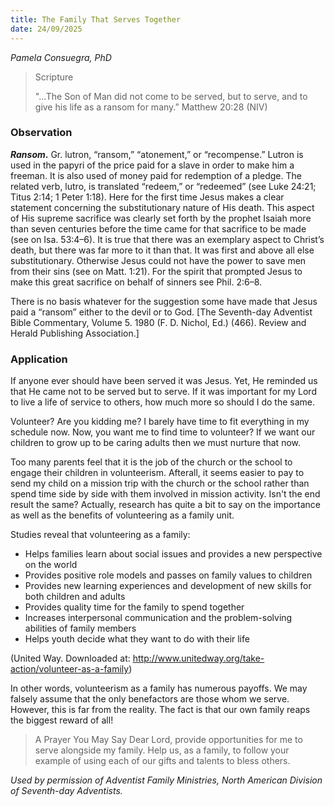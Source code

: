 ```yaml
---
title: The Family That Serves Together
date: 24/09/2025
---
```


_Pamela Consuegra, PhD_

> <p>Scripture</p>
> "...The Son of Man did not come to be served, but to serve, and to give his life as a ransom for many.” Matthew 20:28 (NIV)

### Observation

**_Ransom_.** Gr. lutron, “ransom,” “atonement,” or “recompense.” Lutron is used in the papyri of the price paid for a slave in order to make him a freeman. It is also used of money paid for redemption of a pledge. The related verb, lutro, is translated “redeem,” or “redeemed” (see Luke 24:21; Titus 2:14; 1 Peter 1:18). Here for the first time Jesus makes a clear statement concerning the substitutionary nature of His death. This aspect of His supreme sacrifice was clearly set forth by the prophet Isaiah more than seven centuries before the time came for that sacrifice to be made (see on Isa. 53:4–6). It is true that there was an exemplary aspect to Christ’s death, but there was far more to it than that. It was first and above all else substitutionary. Otherwise Jesus could not have the power to save men from their sins (see on Matt. 1:21). For the spirit that prompted Jesus to make this great sacrifice on behalf of sinners see Phil. 2:6–8.

There is no basis whatever for the suggestion some have made that Jesus paid a “ransom” either to the devil or to God. [The Seventh-day Adventist Bible Commentary, Volume 5. 1980 (F. D. Nichol, Ed.) (466). Review and Herald Publishing Association.]

### Application

If anyone ever should have been served it was Jesus. Yet, He reminded us that He came not to be served but to serve. If it was important for my Lord to live a life of service to others, how much more so should I do the same.

Volunteer? Are you kidding me? I barely have time to fit everything in my schedule now. Now, you want me to find time to volunteer? If we want our children to grow up to be caring adults then we must nurture that now.

Too many parents feel that it is the job of the church or the school to engage their children in volunteerism. Afterall, it seems easier to pay to send my child on a mission trip with the church or the school rather than spend time side by side with them involved in mission activity. Isn't the end result the same? Actually, research has quite a bit to say on the importance as well as the benefits of volunteering as a family unit.

Studies reveal that volunteering as a family:

- Helps families learn about social issues and provides a new perspective on the world
- Provides positive role models and passes on family values to children
- Provides new learning experiences and development of new skills for both children and adults
- Provides quality time for the family to spend together
- Increases interpersonal communication and the problem-solving abilities of family members
- Helps youth decide what they want to do with their life

(United Way. Downloaded at: http://www.unitedway.org/take-action/volunteer-as-a-family)

In other words, volunteerism as a family has numerous payoffs. We may falsely assume that the only benefactors are those whom we serve. However, this is far from the reality. The fact is that our own family reaps the biggest reward of all!

> <callout>A Prayer You May Say</callout>
> Dear Lord, provide opportunities for me to serve alongside my family. Help us, as a family, to follow your example of using each of our gifts and talents to bless others.

_Used by permission of Adventist Family Ministries, North American Division of Seventh-day Adventists._